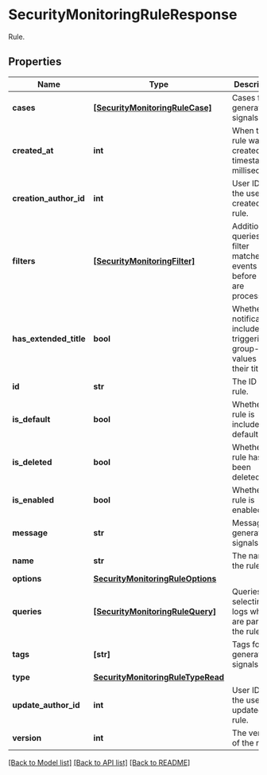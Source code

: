 # SecurityMonitoringRuleResponse

Rule.

## Properties
Name | Type | Description | Notes
------------ | ------------- | ------------- | -------------
**cases** | [**[SecurityMonitoringRuleCase]**](SecurityMonitoringRuleCase.md) | Cases for generating signals. | [optional] 
**created_at** | **int** | When the rule was created, timestamp in milliseconds. | [optional] 
**creation_author_id** | **int** | User ID of the user who created the rule. | [optional] 
**filters** | [**[SecurityMonitoringFilter]**](SecurityMonitoringFilter.md) | Additional queries to filter matched events before they are processed. | [optional] 
**has_extended_title** | **bool** | Whether the notifications include the triggering group-by values in their title. | [optional] 
**id** | **str** | The ID of the rule. | [optional] 
**is_default** | **bool** | Whether the rule is included by default. | [optional] 
**is_deleted** | **bool** | Whether the rule has been deleted. | [optional] 
**is_enabled** | **bool** | Whether the rule is enabled. | [optional] 
**message** | **str** | Message for generated signals. | [optional] 
**name** | **str** | The name of the rule. | [optional] 
**options** | [**SecurityMonitoringRuleOptions**](SecurityMonitoringRuleOptions.md) |  | [optional] 
**queries** | [**[SecurityMonitoringRuleQuery]**](SecurityMonitoringRuleQuery.md) | Queries for selecting logs which are part of the rule. | [optional] 
**tags** | **[str]** | Tags for generated signals. | [optional] 
**type** | [**SecurityMonitoringRuleTypeRead**](SecurityMonitoringRuleTypeRead.md) |  | [optional] 
**update_author_id** | **int** | User ID of the user who updated the rule. | [optional] 
**version** | **int** | The version of the rule. | [optional] 

[[Back to Model list]](README.md#documentation-for-models) [[Back to API list]](README.md#documentation-for-api-endpoints) [[Back to README]](README.md)


